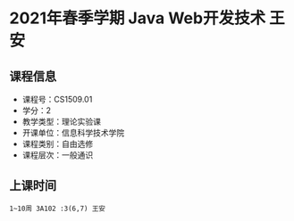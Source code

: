# 2021年春季学期 Java Web开发技术 王安






## 课程信息

- 课程号：CS1509.01
- 学分：2
- 教学类型：理论实验课
- 开课单位：信息科学技术学院
- 课程类别：自由选修
- 课程层次：一般通识

## 上课时间

```
1~10周 3A102 :3(6,7) 王安
```

